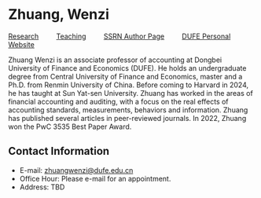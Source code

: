 # Zhuang, Wenzi

[Research](research.md) &#8195;&#8195; [Teaching](teaching.md) &#8195;&#8195; [SSRN Author Page](https://papers.ssrn.com/sol3/cf_dev/AbsByAuth.cfm?per_id=4592798) &#8195;&#8195; [DUFE Personal Website](https://kjxy.dufe.edu.cn/content_82157.html)

Zhuang Wenzi is an associate professor of accounting at Dongbei University of Finance and Economics (DUFE). He holds an undergraduate degree from Central University of Finance and Economics, master and a Ph.D. from Renmin University of China. Before coming to Harvard in 2024, he has taught at Sun Yat-sen University. Zhuang has worked in the areas of financial accounting and auditing, with a focus on the real effects of accounting standards, measurements, behaviors and information. Zhuang has published several articles in peer-reviewed journals. In 2022, Zhuang won the PwC 3535 Best Paper Award.



## Contact Information
- E-mail: zhuangwenzi@dufe.edu.cn
- Office Hour: Please e-mail for an appointment.
- Address: TBD
